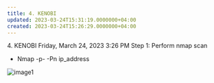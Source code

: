 ```yaml
---
title: 4. KENOBI
updated: 2023-03-24T15:31:19.0000000+04:00
created: 2023-03-24T15:26:29.0000000+04:00
---
```


4\. KENOBI
Friday, March 24, 2023
3:26 PM
Step 1: Perform nmap scan

- Nmap -p- -Pn ip_address

![image1](image1-231.png)

